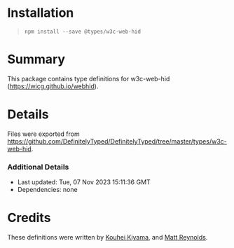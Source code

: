 # Installation
> `npm install --save @types/w3c-web-hid`

# Summary
This package contains type definitions for w3c-web-hid (https://wicg.github.io/webhid).

# Details
Files were exported from https://github.com/DefinitelyTyped/DefinitelyTyped/tree/master/types/w3c-web-hid.

### Additional Details
 * Last updated: Tue, 07 Nov 2023 15:11:36 GMT
 * Dependencies: none

# Credits
These definitions were written by [Kouhei Kiyama](https://github.com/kkiyama117), and [Matt Reynolds](https://github.com/nondebug).
